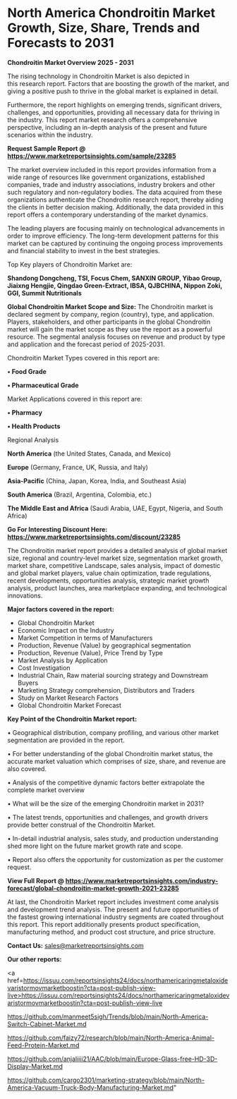 # North America Chondroitin Market Growth, Size, Share, Trends and Forecasts to 2031

<Strong> Chondroitin Market Overview 2025 - 2031</strong>

The rising technology in Chondroitin Market is also depicted in this research report. Factors that are boosting the growth of the market, and giving a positive push to thrive in the global market is explained in detail.

Furthermore, the report highlights on emerging trends, significant drivers, challenges, and opportunities, providing all necessary data for thriving in the industry. This report market research offers a comprehensive perspective, including an in-depth analysis of the present and future scenarios within the industry.

<strong>Request Sample Report @ <a href=https://www.marketreportsinsights.com/sample/23285>https://www.marketreportsinsights.com/sample/23285</a></strong>

The market overview included in this report provides information from a wide range of resources like government organizations, established companies, trade and industry associations, industry brokers and other such regulatory and non-regulatory bodies. The data acquired from these organizations authenticate the Chondroitin research report, thereby aiding the clients in better decision making. Additionally, the data provided in this report offers a contemporary understanding of the market dynamics.

The leading players are focusing mainly on technological advancements in order to improve efficiency. The long-term development patterns for this market can be captured by continuing the ongoing process improvements and financial stability to invest in the best strategies.

Top Key players of Chondroitin Market are:

<strong>Shandong Dongcheng, TSI, Focus Chem, SANXIN GROUP, Yibao Group, Jiaixng Hengjie, Qingdao Green-Extract, IBSA, QJBCHINA, Nippon Zoki, GGI, Summit Nutritionals</strong>

<strong><b>Global Chondroitin Market Scope and Size:</b></strong>
The Chondroitin market is declared segment by company, region (country), type, and application. Players, stakeholders, and other participants in the global Chondroitin market will gain the market scope as they use the report as a powerful resource. The segmental analysis focuses on revenue and product by type and application and the forecast period of 2025-2031.

Chondroitin Market Types covered in this report are:

<strong>• Food Grade

• Pharmaceutical Grade</strong>

Market Applications covered in this report are:

<strong>• Pharmacy

• Health Products</strong> 

Regional Analysis

<strong>North America</strong> (the United States, Canada, and Mexico)

<strong>Europe</strong> (Germany, France, UK, Russia, and Italy)

<strong>Asia-Pacific</strong> (China, Japan, Korea, India, and Southeast Asia)

<strong>South America</strong> (Brazil, Argentina, Colombia, etc.)

<strong>The Middle East and Africa</strong> (Saudi Arabia, UAE, Egypt, Nigeria, and South Africa)

<strong>Go For Interesting Discount Here: <a href=https://www.marketreportsinsights.com/discount/23285>https://www.marketreportsinsights.com/discount/23285</a></strong>

The Chondroitin market report provides a detailed analysis of global market size, regional and country-level market size, segmentation market growth, market share, competitive Landscape, sales analysis, impact of domestic and global market players, value chain optimization, trade regulations, recent developments, opportunities analysis, strategic market growth analysis, product launches, area marketplace expanding, and technological innovations.

<strong><b>Major factors covered in the report:</b></strong>
<ul>
  <li>Global Chondroitin Market </li>
  <li>Economic Impact on the Industry</li>
  <li>Market Competition in terms of Manufacturers</li>
  <li>Production, Revenue (Value) by geographical segmentation</li>
  <li>Production, Revenue (Value), Price Trend by Type</li>
  <li>Market Analysis by Application</li>
  <li>Cost Investigation</li>
  <li>Industrial Chain, Raw material sourcing strategy and Downstream Buyers</li>
  <li>Marketing Strategy comprehension, Distributors and Traders</li>
  <li>Study on Market Research Factors</li>
  <li>Global Chondroitin Market Forecast</li>
</ul>

<strong><b>Key Point of the Chondroitin Market report:</b></strong>

• Geographical distribution, company profiling, and various other market segmentation are provided in the report.

• For better understanding of the global Chondroitin market status, the accurate market valuation which comprises of size, share, and revenue are also covered.

• Analysis of the competitive dynamic factors better extrapolate the complete market overview

• What will be the size of the emerging Chondroitin market in 2031?

• The latest trends, opportunities and challenges, and growth drivers provide better construal of the Chondroitin Market.

• In-detail industrial analysis, sales study, and production understanding shed more light on the future market growth rate and scope.

• Report also offers the opportunity for customization as per the customer request.

<strong><b>View Full Report @ <a href=https://www.marketreportsinsights.com/industry-forecast/global-chondroitin-market-growth-2021-23285>https://www.marketreportsinsights.com/industry-forecast/global-chondroitin-market-growth-2021-23285</a></b></strong>


At last, the Chondroitin Market report includes investment come analysis and development trend analysis. The present and future opportunities of the fastest growing international industry segments are coated throughout this report. This report additionally presents product specification, manufacturing method, and product cost structure, and price structure.

<strong>Contact Us:</strong>
sales@marketreportsinsights.com

<strong>Our other reports:</strong>

<a href=https://issuu.com/reportsinsights24/docs/northamericaringmetaloxidevaristormovmarketboostin?cta=post-publish-view-live>https://issuu.com/reportsinsights24/docs/northamericaringmetaloxidevaristormovmarketboostin?cta=post-publish-view-live</a>

<a href=https://github.com/manmeet5sigh/Trends/blob/main/North-America-Switch-Cabinet-Market.md>https://github.com/manmeet5sigh/Trends/blob/main/North-America-Switch-Cabinet-Market.md</a>

<a href=https://github.com/faizy72/research/blob/main/North-America-Animal-Feed-Protein-Market.md>https://github.com/faizy72/research/blob/main/North-America-Animal-Feed-Protein-Market.md</a>

<a href=https://github.com/anjaliiii21/AAC/blob/main/Europe-Glass-free-HD-3D-Display-Market.md>https://github.com/anjaliiii21/AAC/blob/main/Europe-Glass-free-HD-3D-Display-Market.md</a>

<a href=https://github.com/cargo2301/marketing-strategy/blob/main/North-America-Vacuum-Truck-Body-Manufacturing-Market.md>https://github.com/cargo2301/marketing-strategy/blob/main/North-America-Vacuum-Truck-Body-Manufacturing-Market.md</a>"
